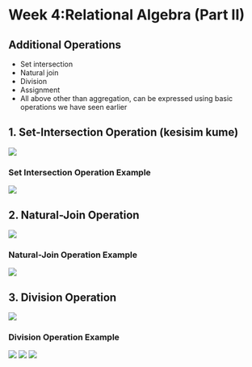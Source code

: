 # Week 4:Relational Algebra (Part II)

## Additional Operations

* Set intersection
* Natural join
* Division
* Assignment
* All above other than aggregation, can be expressed using basic operations we have seen earlier

## 1. Set-Intersection Operation (kesisim kume)
![](https://snipboard.io/PdWCTF.jpg)

### Set Intersection Operation Example
![](https://snipboard.io/lV9HMN.jpg)

## 2. Natural-Join Operation
![](https://snipboard.io/Cdpa0b.jpg)

### Natural-Join Operation Example
![](https://snipboard.io/J9OGYS.jpg)

## 3. Division Operation
![](https://snipboard.io/Cdpa0b.jpg)

### Division Operation Example
![](https://snipboard.io/P912dC.jpg)
![](https://snipboard.io/Z7XLUP.jpg)
![](https://snipboard.io/yNozQI.jpg)